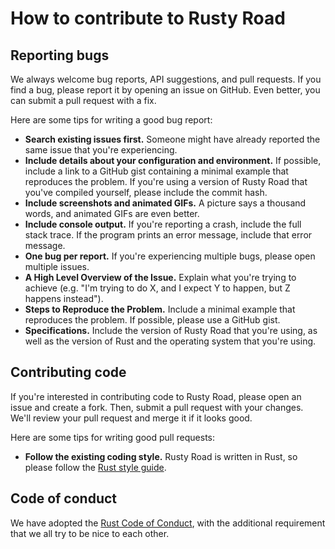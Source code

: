 # How to contribute to Rusty Road

## Reporting bugs

We always welcome bug reports, API suggestions, and pull requests. If you find a bug, please report it by opening an issue on GitHub. Even better, you can submit a pull request with a fix.

Here are some tips for writing a good bug report:

* **Search existing issues first.** Someone might have already reported the same issue that you're experiencing.
* **Include details about your configuration and environment.** If possible, include a link to a GitHub gist containing a minimal example that reproduces the problem. If you're using a version of Rusty Road that you've compiled yourself, please include the commit hash.
* **Include screenshots and animated GIFs.** A picture says a thousand words, and animated GIFs are even better.
* **Include console output.** If you're reporting a crash, include the full stack trace. If the program prints an error message, include that error message.
* **One bug per report.** If you're experiencing multiple bugs, please open multiple issues.
* **A High Level Overview of the Issue.** Explain what you're trying to achieve (e.g. "I'm trying to do X, and I expect Y to happen, but Z happens instead").
* **Steps to Reproduce the Problem.** Include a minimal example that reproduces the problem. If possible, please use a GitHub gist.
* **Specifications.** Include the version of Rusty Road that you're using, as well as the version of Rust and the operating system that you're using.

## Contributing code  

If you're interested in contributing code to Rusty Road, please open an issue and create a fork. Then, submit a pull request with your changes. We'll review your pull request and merge it if it looks good.

Here are some tips for writing good pull requests:

* **Follow the existing coding style.** Rusty Road is written in Rust, so please follow the [Rust style guide](https://doc.rust-lang.org/beta/style-guide/index.html).

## Code of conduct

We have adopted the [Rust Code of Conduct](https://www.rust-lang.org/conduct.html), with the additional requirement that we all try to be nice to each other.